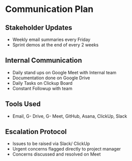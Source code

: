 # Communication Plan

## Stakeholder Updates
- Weekly email summaries every Friday
- Sprint demos at the end of every 2 weeks

## Internal Communication
- Daily stand ups on Google Meet with Internal team
- Documentation done on Google Drive
- Daily Tasks on Clickup Board
- Constant Followup with team

## Tools Used
- Email, G- Drive, G- Meet, GitHub, Asana, ClickUp, Slack

## Escalation Protocol
- Issues to be raised via Slack/ ClickUp
- Urgent concerns flagged directly to project manager
- Concerns discussed and resolved on Meet
